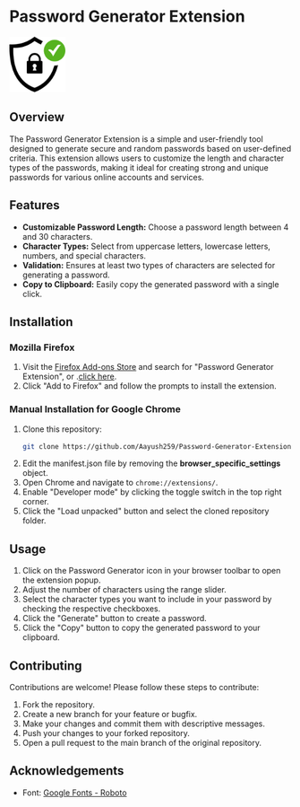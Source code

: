 # Password Generator Extension

<img src="./images/security-icon.png" alt="Password Generator Icon" width="100">

## Overview

The Password Generator Extension is a simple and user-friendly tool designed to generate secure and random passwords based on user-defined criteria. This extension allows users to customize the length and character types of the passwords, making it ideal for creating strong and unique passwords for various online accounts and services.

## Features

- **Customizable Password Length:** Choose a password length between 4 and 30 characters.
- **Character Types:** Select from uppercase letters, lowercase letters, numbers, and special characters.
- **Validation:** Ensures at least two types of characters are selected for generating a password.
- **Copy to Clipboard:** Easily copy the generated password with a single click.

## Installation

### Mozilla Firefox

1. Visit the [Firefox Add-ons Store](https://addons.mozilla.org) and search for "Password Generator Extension", or .[click here](https://addons.mozilla.org/en-US/firefox/addon/generate-random-password/).
2. Click "Add to Firefox" and follow the prompts to install the extension.

### Manual Installation for Google Chrome

1. Clone this repository:
    ```bash
    git clone https://github.com/Aayush259/Password-Generator-Extension.git
    ```
2. Edit the manifest.json file by removing the **browser_specific_settings** object.
3. Open Chrome and navigate to `chrome://extensions/`.
4. Enable "Developer mode" by clicking the toggle switch in the top right corner.
5. Click the "Load unpacked" button and select the cloned repository folder.

## Usage

1. Click on the Password Generator icon in your browser toolbar to open the extension popup.
2. Adjust the number of characters using the range slider.
3. Select the character types you want to include in your password by checking the respective checkboxes.
4. Click the "Generate" button to create a password.
5. Click the "Copy" button to copy the generated password to your clipboard.

## Contributing

Contributions are welcome! Please follow these steps to contribute:

1. Fork the repository.
2. Create a new branch for your feature or bugfix.
3. Make your changes and commit them with descriptive messages.
4. Push your changes to your forked repository.
5. Open a pull request to the main branch of the original repository.

## Acknowledgements

- Font: [Google Fonts - Roboto](https://fonts.google.com/specimen/Roboto)
